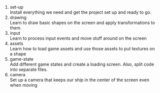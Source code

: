 1. set-up   
    Install everything we need and get the project set up and ready to go.
2. drawing   
    Learn to draw basic shapes on the screen and apply transformations to them.
3. input   
    Learn to process input events and move stuff around on the screen
4. assets   
    Learn how to load game assets and use those assets to put textures on a shape
5. game-state   
    Add different game states and create a loading screen. Also, split code into separate files.
6. camera   
    Set up a camera that keeps our ship in the center of the screen even when moving